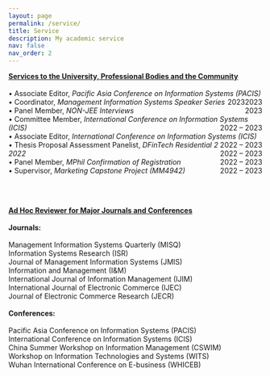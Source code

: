 ```yaml
---
layout: page
permalink: /service/
title: Service
description: My academic service
nav: false
nav_order: 2
---
```


<strong><u>Services to the University, Professional Bodies and the Community</u></strong><br><br>
• Associate Editor, <i>Pacific Asia Conference on Information Systems (PACIS)</i> <float style="display:inline-block; float:right;">2023</float><br>
• Coordinator, <i>Management Information Systems Speaker Series</i> <float style="display:inline-block; float:right;">2023</float><br>
• Panel Member, <i>NON-JEE Interviews</i> <float style="display:inline-block; float:right;">2023</float><br>
• Committee Member, <i>International Conference on Information Systems (ICIS)</i> <float style="display:inline-block; float:right;">2022 – 2023</float><br>
• Associate Editor, <i>International Conference on Information Systems (ICIS)</i> <float style="display:inline-block; float:right;">2022 – 2023</float><br>
• Thesis Proposal Assessment Panelist, <i>DFinTech Residential 2 2022</i> <float style="display:inline-block; float:right;">2022 – 2023</float><br>
• Panel Member, <i>MPhil Confirmation of Registration</i> <float style="display:inline-block; float:right;">2022 – 2023</float><br>
• Supervisor, <i>Marketing Capstone Project (MM4942)</i> <float style="display:inline-block; float:right;">2022 – 2023</float>

<br><br>

<strong><u>Ad Hoc Reviewer for Major Journals and Conferences</u></strong> <br><br>
<strong>Journals:</strong> <br><br>
Management Information Systems Quarterly (MISQ)<br>Information Systems Research (ISR)<br> Journal of Management Information Systems (JMIS)<br> Information and Management (I&M)<br> International Journal of Information Management (IJIM)<br> International Journal of Electronic Commerce (IJEC)<br> Journal of Electronic Commerce Research (JECR)<br><br>
<strong>Conferences:</strong> <br><br>
Pacific Asia Conference on Information Systems (PACIS)<br> International Conference on Information Systems (ICIS)<br>China Summer Workshop on Information Management (CSWIM)<br> Workshop on Information Technologies and Systems (WITS)<br> Wuhan International Conference on E-business (WHICEB)
